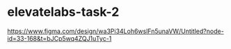 # elevatelabs-task-2
https://www.figma.com/design/wa3Pi34Loh6wslFn5unaVW/Untitled?node-id=33-168&t=bJCp5wq4ZQJ1uTyc-1
